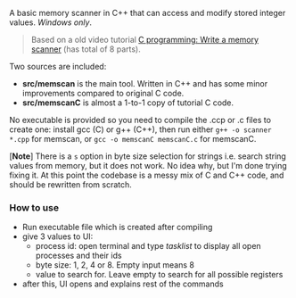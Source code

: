 A basic memory scanner in C++ that can access and modify stored integer values. *Windows only*.  
>Based on a old video tutorial [C programming: Write a memory scanner](https://www.youtube.com/watch?v=YRPMdb1YMS8) 
(has total of 8 parts).

Two sources are included:
- **src/memscan** is the main tool. Written in C++ and has some minor improvements compared to original C code.
- **src/memscanC** is almost a 1-to-1 copy of tutorial C code.


No executable is provided so you need to compile the .ccp or .c files to create one: install gcc (C) or g++ (C++), then
run either ``g++ -o scanner *.cpp`` for memscan, or ``gcc -o memscanC memscanC.c`` for memscanC.

[**Note**] There is a ``s`` option in byte size selection for strings i.e. search string values from memory, but it does not 
work. No idea why, but I'm done trying fixing it. At this point the codebase is a messy mix of C and C++ code, and should be rewritten from scratch.

### How to use

- Run executable file which is created after compiling
- give 3 values to UI:
    - process id: open terminal and type *tasklist* to display all open processes and their ids
    - byte size: 1, 2, 4 or 8. Empty input means 8
    - value to search for. Leave empty to search for all possible registers
- after this, UI opens and explains rest of the commands